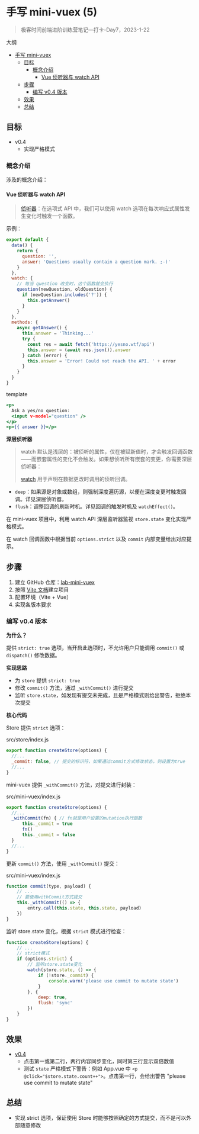 # 手写 mini-vuex (5)

> 极客时间前端进阶训练营笔记—打卡-Day7，2023-1-22

大纲

- [手写 mini-vuex](#手写-mini-vuex)
  - [目标](#目标)
    - [概念介绍](#概念介绍)
      - [Vue 侦听器与 watch API](#vue-侦听器与-watch-api)
  - [步骤](#步骤)
    - [编写 v0.4 版本](#编写-v04-版本)
  - [效果](#效果)
  - [总结](#总结)

## 目标

- v0.4
  - 实现严格模式

### 概念介绍

涉及的概念介绍：

#### Vue 侦听器与 watch API

> [侦听器][doc-vuejs-watchers]：在选项式 API 中，我们可以使用 watch 选项在每次响应式属性发生变化时触发一个函数。

示例：

```js
export default {
  data() {
    return {
      question: '',
      answer: 'Questions usually contain a question mark. ;-)'
    }
  },
  watch: {
    // 每当 question 改变时，这个函数就会执行
    question(newQuestion, oldQuestion) {
      if (newQuestion.includes('?')) {
        this.getAnswer()
      }
    }
  },
  methods: {
    async getAnswer() {
      this.answer = 'Thinking...'
      try {
        const res = await fetch('https://yesno.wtf/api')
        this.answer = (await res.json()).answer
      } catch (error) {
        this.answer = 'Error! Could not reach the API. ' + error
      }
    }
  }
}
```

template

```htm
<p>
  Ask a yes/no question:
  <input v-model="question" />
</p>
<p>{{ answer }}</p>
```

**深层侦听器**

> watch 默认是浅层的：被侦听的属性，仅在被赋新值时，才会触发回调函数——而嵌套属性的变化不会触发。如果想侦听所有嵌套的变更，你需要深层侦听器：
>
> [watch][api-vuejs-watch] 用于声明在数据更改时调用的侦听回调。

- `deep`：如果源是对象或数组，则强制深度遍历源，以便在深度变更时触发回调。详见深层侦听器。
- `flush`：调整回调的刷新时机。详见回调的触发时机及 `watchEffect()`。

在 mini-vuex 项目中，利用 watch API 深层监听器监视 `store.state` 变化实现严格模式。

在 watch 回调函数中根据当前 `options.strict` 以及 `commit` 内部变量给出对应提示。

## 步骤

1. 建立 GitHub 仓库：[lab-mini-vuex][1]
2. 按照 [Vite 文档][2]建立项目
3. 配置环境（Vite + Vue）
4. 实现各版本要求

### 编写 v0.4 版本

**为什么？**

提供 `strict: true` 选项，当开启此选项时，不允许用户只能调用 `commit()` 或 `dispatch()` 修改数据。

**实现思路**

- 为 `store` 提供 `strict: true`
- 修改 `commit()` 方法，通过 `_withCommit()` 进行提交
- 监听 `store.state`，如发现有提交未完成，且是严格模式则给出警告，拒绝本次提交

**核心代码**

Store 提供 `strict` 选项：

src/store/index.js

```js
export function createStore(options) {
  //...
  _commit: false, // 提交的标识符，如果通过commit方式修改状态，则设置为true
  //...
}
```

mini-vuex 提供 `_withCommit()` 方法，对提交进行封装：

src/mini-vuex/index.js

```js
export function createStore(options) {
  //...
  _withCommit(fn) { // fn就是用户设置的mutation执行函数
      this._commit = true
      fn()
      this._commit = false
  }
  //...
}
```

更新 `commit()` 方法，使用 `_withCommit()` 提交：

src/mini-vuex/index.js

```js
function commit(type, payload) {
    // ...
    // 要使用withCommit方式提交
    this._withCommit(() => {
        entry.call(this.state, this.state, payload)
    })
}
```

监听 store.state 变化，根据 `strict` 模式进行检查：

```js
function createStore(options) {
    // ...
    // strict模式
    if (options.strict) {
        // 监听store.state变化
        watch(store.state, () => {
            if (!store._commit) {
                console.warn('please use commit to mutate state')
            }
        }, {
            deep: true,
            flush: 'sync'
        })
    }
}
```

## 效果

- [v0.4](https://github.com/tangyouhua/lab-mini-vuex/releases/tag/v0.4)
  - 点击第一或第二行，两行内容同步变化，同时第三行显示双倍数值
  - 测试 `state` 严格模式下警告：例如 App.vue 中 `<p @click="$store.state.count++">`。点击第一行，会给出警告 "please use commit to mutate state"

## 总结

- 实现 strict 选项，保证使用 Store 时能够按照确定的方式提交，而不是可以外部随意修改

[1]: https://github.com/tangyouhua/lab-mini-vuex
[2]: https://cn.vitejs.dev/guide/#scaffolding-your-first-vite-project
[doc-vuejs-state-management]: https://cn.vuejs.org/guide/scaling-up/state-management.html#simple-state-management-with-reactivity-api
[doc-vuejs-reactivity-in-depth]: https://cn.vuejs.org/guide/extras/reactivity-in-depth.html
[api-js-proxy]: https://developer.mozilla.org/zh-CN/docs/Web/JavaScript/Reference/Global_Objects/Proxy
[api-vuejs-reactivity-core-reactive]: https://cn.vuejs.org/api/reactivity-core.html#reactive
[api-vuex-createstore]: https://vuex.vuejs.org/zh/api/#createstore
[api-vuex-store-state]: https://vuex.vuejs.org/zh/api/#state-1
[api-js-bind]: https://developer.mozilla.org/zh-CN/docs/Web/JavaScript/Reference/Global_Objects/Function/bind
[api-js-call]: https://developer.mozilla.org/zh-CN/docs/Web/JavaScript/Reference/Global_Objects/Function/call
[api-js-object-defineproperty]: https://developer.mozilla.org/zh-CN/docs/Web/JavaScript/Reference/Global_Objects/Object/defineProperty
[tut-vuejs-computed]: https://vueschool.io/lessons/computed-properties-in-vue-3
[doc-vuejs-computed]: https://cn.vuejs.org/guide/essentials/computed.html
[doc-vuejs-watchers]: https://cn.vuejs.org/guide/essentials/watchers.html
[api-vuejs-watch]: https://cn.vuejs.org/api/options-state.html#watch
